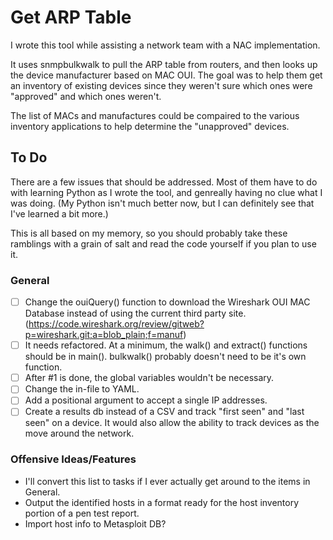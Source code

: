 # Get ARP Table
I wrote this tool while assisting a network team with a NAC implementation.  

It uses snmpbulkwalk to pull the ARP table from routers, and then looks up the device manufacturer based on MAC OUI. The goal was to help them get an inventory of existing devices since they weren't sure which ones were "approved" and which ones weren't.  

The list of MACs and manufactures could be compaired to the various inventory applications to help determine the "unapproved" devices.

## To Do
There are a few issues that should be addressed.  Most of them have to do with learning Python as I wrote the tool, and genreally having no clue what I was doing.  (My Python isn't much better now, but I can definitely see that I've learned a bit more.)

This is all based on my memory, so you should probably take these ramblings with a grain of salt and read the code yourself if you plan to use it.
### General
- [ ] Change the ouiQuery() function to download the Wireshark OUI MAC Database instead of using the current third party site.  (https://code.wireshark.org/review/gitweb?p=wireshark.git;a=blob_plain;f=manuf)
- [ ] It needs refactored.  At a minimum, the walk() and extract() functions should be in main().  bulkwalk() probably doesn't need to be it's own function.
- [ ] After #1 is done, the global variables wouldn't be necessary. 
- [ ] Change the in-file to YAML.
- [ ] Add a positional argument to accept a single IP addresses.
- [ ] Create a results db instead of a CSV and track "first seen" and "last seen" on a device.  It would also allow the ability to track devices as the move around the network. 
### Offensive Ideas/Features
* I'll convert this list to tasks if I ever actually get around to the items in General.
* Output the identified hosts in a format ready for the host inventory portion of a pen test report.
* Import host info to Metasploit DB?
